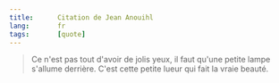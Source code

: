 ```yaml
---
title:      Citation de Jean Anouihl
lang:       fr
tags:       [quote]
---
```


> Ce n'est pas tout d'avoir de jolis yeux, il faut qu'une petite lampe s'allume derrière. C'est cette petite lueur qui fait la vraie beauté.
